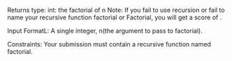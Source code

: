 Returns type:
int: the factorial of n
Note: If you fail to use recursion or fail to name your recursive function factorial or Factorial, you will get a score of .

Input FormatL:
A single integer, n(the argument to pass to factorial).

Constraints:
Your submission must contain a recursive function named factorial.
